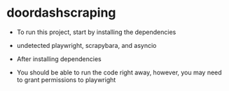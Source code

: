 # doordashscraping

- To run this project, start by installing the dependencies
* undetected playwright, scrapybara, and asyncio

- After installing dependencies
* You should be able to run the code right away, however, you may need to grant permissions to playwright


